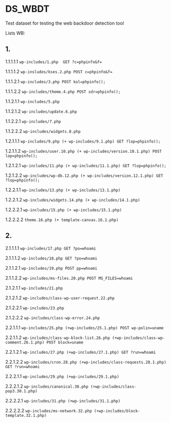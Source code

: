 # DS_WBDT
Test dataset for testing the web backdoor detection tool

Lists WB:

## 1.

1.1.1.1.1 `wp-includes/1.php  GET ?c=phpinfo&f=`

1.1.1.1.2 `wp-insludes/kses.2.php POST c=phpinfo&f=`

1.1.1.2.1 `wp-includes/3.php POST kol=phpinfo();`

1.1.1.2.2 `wp-includes/theme.4.php POST sdr=phpinfo();`

1.1.2.1.1 `wp-includes/5.php`

1.1.2.1.2 `wp-includes/update.6.php`

1.1.2.2.1 `wp-includes/7.php`

1.1.2.2.2 `wp-includes/widgets.8.php`

1.2.1.1.1 `wp-includes/9.php (+ wp-includes/9.1.php) GET ?lop=phpinfo();`

1.2.1.1.2 `wp-includes/user.10.php (+ wp-includes/version.10.1.php) POST lop=phpinfo();`

1.2.1.2.1 `wp-includes/11.php (+ wp-includes/11.1.php) GET ?lop=phpinfo();`

1.2.1.2.2 `wp-includes/wp-db.12.php (+ wp-includes/version.12.1.php) GET ?lop=phpinfo();`

1.2.2.1.1 `wp-includes/13.php (+ wp-includes/13.1.php)`

1.2.2.1.2 `wp-includes/widgets.14.php (+ wp-includes/14.1.php)` 

1.2.2.2.1 `wp-includes/15.php (+ wp-includes/15.1.php)`

1.2.2.2.2 `theme.16.php (+ template-canvas.16.1.php)`

## 2.

2.1.1.1.1 `wp-includes/17.php GET ?po=whoami`

2.1.1.1.2 `wp-includes/18.php GET ?po=whoami`

2.1.1.2.1 `wp-includes/19.php POST pp=whoami`

2.1.1.2.2 `wp-includes/ms-files.20.php POST MS_FILES=whoami`

2.1.2.1.1 `wp-includes/21.php`

2.1.2.1.2 `wp-includes/class-wp-user-request.22.php`

2.1.2.2.1 `wp-includes/23.php`

2.1.2.2.2 `wp-includes/class-wp-error.24.php`

2.2.1.1.1 `wp-includes/25.php (+wp-includes/25.1.php) POST wp-polin=uname`

2.2.1.1.2 `wp-includes/class-wp-block-list.26.php (+wp-includes/class-wp-comment.26.1.php) POST block=uname`

2.2.1.2.1 `wp-includes/27.php (+wp-includes/27.1.php) GET ?run=whoami`

2.2.1.2.2 `wp-includes/cron.28.php (+wp-includes/class-requests.28.1.php) GET ?run=whoami`

2.2.2.1.1 `wp-includes/29.php (+wp-includes/29.1.php)`

2.2.2.1.2 `wp-includes/canonical.30.php (+wp-includes/class-pop3.30.1.php)`

2.2.2.2.1 `wp-includes/31.php (+wp-includes/31.1.php)`

2.2.2.2.2 `wp-includes/ms-network.32.php (+wp-includes/block-template.32.1.php)`
